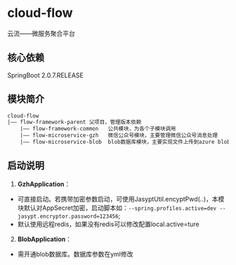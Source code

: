 # cloud-flow

云流——微服务聚合平台

## 核心依赖

SpringBoot 2.0.7.RELEASE

## 模块简介

```xml
cloud-flow
|—— flow-framework-parent 父项目，管理版本依赖
    |—— flow-framework-common   公共模块，为各个子模块调用
    |—— flow-microservice-gzh   微信公众号模块，主要管理微信公众号消息处理
    |—— flow-microservice-blob  blob数据库模块，主要实现文件上传到azure blob
```

## 启动说明

1. **GzhApplication**：
- 可直接启动。若携带加密参数启动，可使用JasyptUtil.encyptPwd(..)，本模块默认对AppSecret加密，启动脚本如：`--spring.profiles.active=dev --jasypt.encryptor.password=123456`; 
- 默认使用远程redis，如果没有redis可以修改配置local.active=ture

2. **BlobApplication**：
- 需开通blob数据库。数据库参数在yml修改

